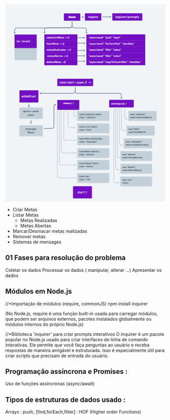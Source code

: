 

![ToDoList](ToDoList.png)

- Criar Metas
- Listar Metas
  - Metas Realizadas
  - Metas Abertas
- Marcar/Desmacar metas realizadas
- Remover metas
- Sistemas de mensages

## 01 Fases para resolução do problema 

Coletar os dados
Processar os dados ( manipular, alterar ...)
Apresentar os dados 

## Módulos em Node.js

//*Importação de módulos (require, commonJS)
npm install inquirer

(No Node.js, require é uma função built-in usada para carregar módulos, que podem ser arquivos externos, pacotes instalados globalmente ou módulos internos do próprio Node.js)

//*Biblioteca 'inquirer' para criar prompts interativos
O inquirer é um pacote popular no Node.js usado para criar interfaces de linha de comando interativas. Ele permite que você faça perguntas ao usuário e receba respostas de maneira amigável e estruturada. Isso é especialmente útil para criar scripts que precisam de entrada do usuário.

## Programação assíncrona e Promises :
Uso de funções assíncronas (async/await)

## Tipos de estruturas de dados usado : 
Arrays : push, [find,forEach,filter] : HOF (Higher order Functions)

